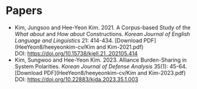 # Papers
* Kim, Jungsoo and Hee-Yeon Kim. 2021. A Corpus-based Study of the _What about_ and _How about_ Constructions.
  _Korean Journal of English Language and Linguistics_ 21: 414-434. [Download PDF](HeeYeon8/heeyeonkim-cv/Kim and Kim-2021.pdf)
  \
  DOI: https://doi.org/10.15738/kjell.21..202105.414
* Kim, Sungwoo and Hee-Yeon Kim. 2023. Alliance Burden-Sharing in System Polarities. _Korean Journal of Defense Analysis_
  35(1): 45-64. [Download PDF](HeeYeon8/heeyeonkim-cv/Kim and Kim-2023.pdf)
  \
  DOI: https://doi.org/10.22883/kjda.2023.35.1.003
